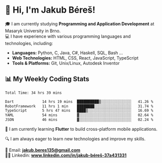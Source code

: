 # 👋 Hi, I'm Jakub Béreš!

🎓 I am currently studying **Programming and Application Development** at Masaryk University in Brno.  
💻 I have experience with various programming languages and technologies, including:  
   - **Languages:** Python, C, Java, C#, Haskell, SQL, Bash ...  
   - **Web Technologies:** HTML, CSS, React, JavaScript, TypeScript  
   - **Tools & Platforms:** Git, Unix/Linux, Autodesk Inventor

## 📊 My Weekly Coding Stats
<!--START_SECTION:waka-->

```txt
Total Time: 34 hrs 39 mins

Dart             14 hrs 19 mins  ██████████▒░░░░░░░░░░░░░░   41.26 %
RobotFramework   11 hrs 1 min    ████████░░░░░░░░░░░░░░░░░   31.74 %
TypeScript       5 hrs 47 mins   ████▒░░░░░░░░░░░░░░░░░░░░   16.69 %
YAML             54 mins         ▓░░░░░░░░░░░░░░░░░░░░░░░░   02.64 %
JSON             46 mins         ▓░░░░░░░░░░░░░░░░░░░░░░░░   02.24 %
```

<!--END_SECTION:waka-->

🚀 I am currently learning **Flutter** to build cross-platform mobile applications.  

🔍 I am always eager to learn new technologies and improve my skills.  

📩 Email:        **jakub.beres135@gmail.com**  
🧑‍💻 Linkedin:     **www.linkedin.com/in/jakub-béreš-37a431331**


